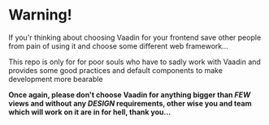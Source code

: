 # Warning!
If you'r thinking about choosing Vaadin for your frontend save other people from pain 
of using it and choose some different web framework...

This repo is only for for poor souls who have to sadly work with Vaadin and provides
some good practices and default components to make development more bearable

**Once again, please don't choose Vaadin for anything bigger than *FEW* views and without 
any *DESIGN* requirements, other wise you and team which will work on it are in for hell,
thank you...**